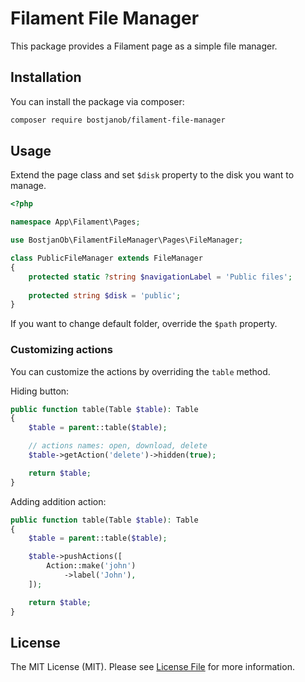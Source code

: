 # Filament File Manager

This package provides a Filament page as a simple file manager.

## Installation

You can install the package via composer:

```bash
composer require bostjanob/filament-file-manager
```

## Usage

Extend the page class and set `$disk` property to the disk you want to manage.

```php
<?php

namespace App\Filament\Pages;

use BostjanOb\FilamentFileManager\Pages\FileManager;

class PublicFileManager extends FileManager
{
    protected static ?string $navigationLabel = 'Public files';
    
    protected string $disk = 'public';
}
```

If you want to change default folder, override the `$path` property.

### Customizing actions

You can customize the actions by overriding the `table` method.

Hiding button:
```php
public function table(Table $table): Table
{
    $table = parent::table($table);

    // actions names: open, download, delete
    $table->getAction('delete')->hidden(true);

    return $table;
}
```

Adding addition action:
```php
public function table(Table $table): Table
{
    $table = parent::table($table);

    $table->pushActions([
        Action::make('john')
            ->label('John'),
    ]);

    return $table;
}
```

## License

The MIT License (MIT). Please see [License File](LICENSE.md) for more information.
